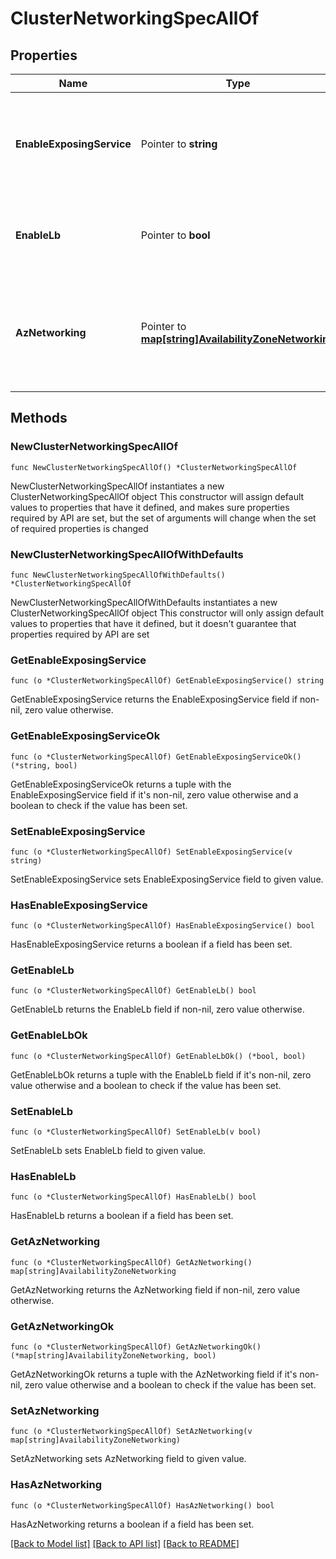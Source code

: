 # ClusterNetworkingSpecAllOf

## Properties

Name | Type | Description | Notes
------------ | ------------- | ------------- | -------------
**EnableExposingService** | Pointer to **string** | Whether to create a load balancer service for this cluster. Defaults to NONE. | [optional] [default to "NONE"]
**EnableLb** | Pointer to **bool** | Create target groups if enabled. Used by YBM. | [optional] 
**AzNetworking** | Pointer to [**map[string]AvailabilityZoneNetworking**](AvailabilityZoneNetworking.md) | Granular network settings overridden per Availability Zone identified by AZ uuid. | [optional] 

## Methods

### NewClusterNetworkingSpecAllOf

`func NewClusterNetworkingSpecAllOf() *ClusterNetworkingSpecAllOf`

NewClusterNetworkingSpecAllOf instantiates a new ClusterNetworkingSpecAllOf object
This constructor will assign default values to properties that have it defined,
and makes sure properties required by API are set, but the set of arguments
will change when the set of required properties is changed

### NewClusterNetworkingSpecAllOfWithDefaults

`func NewClusterNetworkingSpecAllOfWithDefaults() *ClusterNetworkingSpecAllOf`

NewClusterNetworkingSpecAllOfWithDefaults instantiates a new ClusterNetworkingSpecAllOf object
This constructor will only assign default values to properties that have it defined,
but it doesn't guarantee that properties required by API are set

### GetEnableExposingService

`func (o *ClusterNetworkingSpecAllOf) GetEnableExposingService() string`

GetEnableExposingService returns the EnableExposingService field if non-nil, zero value otherwise.

### GetEnableExposingServiceOk

`func (o *ClusterNetworkingSpecAllOf) GetEnableExposingServiceOk() (*string, bool)`

GetEnableExposingServiceOk returns a tuple with the EnableExposingService field if it's non-nil, zero value otherwise
and a boolean to check if the value has been set.

### SetEnableExposingService

`func (o *ClusterNetworkingSpecAllOf) SetEnableExposingService(v string)`

SetEnableExposingService sets EnableExposingService field to given value.

### HasEnableExposingService

`func (o *ClusterNetworkingSpecAllOf) HasEnableExposingService() bool`

HasEnableExposingService returns a boolean if a field has been set.

### GetEnableLb

`func (o *ClusterNetworkingSpecAllOf) GetEnableLb() bool`

GetEnableLb returns the EnableLb field if non-nil, zero value otherwise.

### GetEnableLbOk

`func (o *ClusterNetworkingSpecAllOf) GetEnableLbOk() (*bool, bool)`

GetEnableLbOk returns a tuple with the EnableLb field if it's non-nil, zero value otherwise
and a boolean to check if the value has been set.

### SetEnableLb

`func (o *ClusterNetworkingSpecAllOf) SetEnableLb(v bool)`

SetEnableLb sets EnableLb field to given value.

### HasEnableLb

`func (o *ClusterNetworkingSpecAllOf) HasEnableLb() bool`

HasEnableLb returns a boolean if a field has been set.

### GetAzNetworking

`func (o *ClusterNetworkingSpecAllOf) GetAzNetworking() map[string]AvailabilityZoneNetworking`

GetAzNetworking returns the AzNetworking field if non-nil, zero value otherwise.

### GetAzNetworkingOk

`func (o *ClusterNetworkingSpecAllOf) GetAzNetworkingOk() (*map[string]AvailabilityZoneNetworking, bool)`

GetAzNetworkingOk returns a tuple with the AzNetworking field if it's non-nil, zero value otherwise
and a boolean to check if the value has been set.

### SetAzNetworking

`func (o *ClusterNetworkingSpecAllOf) SetAzNetworking(v map[string]AvailabilityZoneNetworking)`

SetAzNetworking sets AzNetworking field to given value.

### HasAzNetworking

`func (o *ClusterNetworkingSpecAllOf) HasAzNetworking() bool`

HasAzNetworking returns a boolean if a field has been set.


[[Back to Model list]](../README.md#documentation-for-models) [[Back to API list]](../README.md#documentation-for-api-endpoints) [[Back to README]](../README.md)


